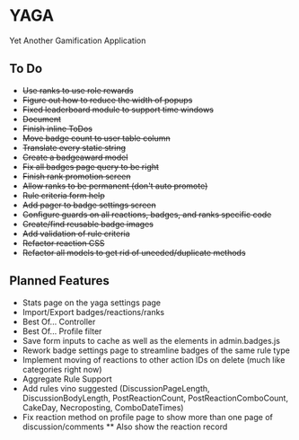 # YAGA
Yet Another Gamification Application

## To Do

* ~~Use ranks to use role rewards~~
* ~~Figure out how to reduce the width of popups~~
* ~~Fixed leaderboard module to support time windows~~
* ~~Document~~
* ~~Finish inline ToDos~~
* ~~Move badge count to user table column~~
* ~~Translate every static string~~
* ~~Create a badgeaward model~~
* ~~Fix all badges page query to be right~~
* ~~Finish rank promotion screen~~
* ~~Allow ranks to be permanent (don't auto promote)~~
* ~~Rule criteria form help~~
* ~~Add pager to badge settings screen~~
* ~~Configure guards on all reactions, badges, and ranks specific code~~
* ~~Create/find reusable badge images~~
* ~~Add validation of rule criteria~~
* ~~Refactor reaction CSS~~
* ~~Refactor all models to get rid of uneeded/duplicate methods~~

## Planned Features
* Stats page on the yaga settings page
* Import/Export badges/reactions/ranks
* Best Of... Controller
* Best Of... Profile filter
* Save form inputs to cache as well as the elements in admin.badges.js
* Rework badge settings page to streamline badges of the same rule type
* Implement moving of reactions to other action IDs on delete (much like categories right now)
* Aggregate Rule Support
* Add rules vino suggested (DiscussionPageLength, DiscussionBodyLength, PostReactionCount, PostReactionComboCount, CakeDay, Necroposting, ComboDateTimes)
* Fix reaction method on profile page to show more than one page of discussion/comments
** Also show the reaction record
